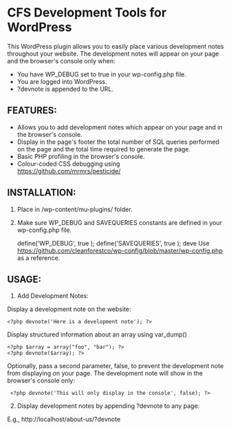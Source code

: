 CFS Development Tools for WordPress
=============

This WordPress plugin allows you to easily place various development notes throughout your website. The development notes will appear on your page and the browser's console only when:
* You have WP_DEBUG set to true in your wp-config.php file.
* You are logged into WordPress.
* ?devnote is appended to the URL.

## FEATURES:
* Allows you to add development notes which appear on your page and in the browser's console.
* Display in the page's footer the total number of SQL queries performed on the page and the total time required to generate the page.
* Basic PHP profiling in the browser's console.
* Colour-coded CSS debugging using https://github.com/mrmrs/pesticide/

## INSTALLATION:

1) Place in /wp-content/mu-plugins/ folder.

2) Make sure WP_DEBUG and SAVEQUERIES constants are defined in your wp-config.php file.

    define('WP_DEBUG', true ); 
    define('SAVEQUERIES', true );
deve
Use https://github.com/cleanforestco/wp-config/blob/master/wp-config.php as a reference.

## USAGE:

1) Add Development Notes:

Display a development note on the website:

    <?php devnote('Here is a development note'); ?>

Display structured information about an array using var_dump()

    <?php $array = array("foo", "bar"); ?>
    <?php devnote($array); ?>
    
Optionally, pass a second parameter, false, to prevent the development note from displaying on your page. The development note will show in the browser's console only:

     <?php devnote('This will only display in the console', false); ?>

2) Display development notes by appending ?devnote to any page:

E.g., http://localhost/about-us/?devnote
